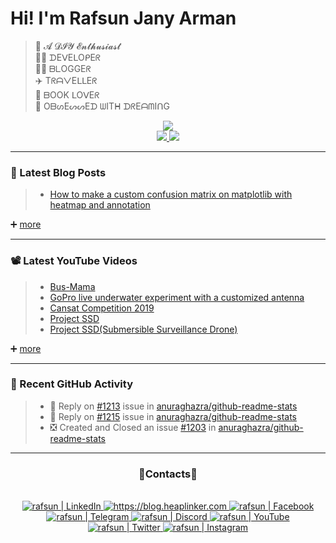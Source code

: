 # Hi! I'm Rafsun Jany Arman
> 👷 𝓐 𝓓𝓘𝓨 𝓔𝓷𝓽𝓱𝓾𝓼𝓲𝓪𝓼𝓽 <br>
> 🧑‍💻 ᗪEᐯEᒪOᑭEᖇ <br>
> ✍🏻 ᗷᒪOGGEᖇ <br>
> ✈️ TᖇᗩᐯEᒪᒪEᖇ <br>
> 📖 ᗷOOK ᒪOᐯEᖇ <br>
> 💭 OᗷᔕEᔕᔕEᗪ ᗯITᕼ ᗪᖇEᗩᗰIᑎG <br>

<div align="center">
  <a target="_blank" href="https://github.com/rjarman">
    <img src="https://github-readme-stats.vercel.app/api/top-langs/?username=rjarman&layout=compact&langs_count=15&theme=midnight-purple&exclude_repo=feature-extraction-classification&custom_title=Most Used Languages (public repos)">
  </a>
</div>
<div align="center">
  <a target="_blank" href="https://github.com/rjarman">
    <img src="https://github-readme-stats.vercel.app/api?username=rjarman&hide=prs&count_private=true&show_icons=true&theme=midnight-purple&custom_title=Github Stats (public repos)" />
  </a>
  <a target="_blank" href="https://github.com/rjarman">
    <img src="https://github-readme-stats.vercel.app/api/wakatime?username=rjarman&layout=compact&theme=midnight-purple&custom_title=Programming%20Times%20(since%20Jul%203%202021)">
  </a>
</div>

---

### 📝 Latest Blog Posts
> - [How to make a custom confusion matrix on matplotlib with heatmap and annotation][b-1]


➕ [more][blog]


---

### 📽️ Latest YouTube Videos

<!-- YOUTUBE:START -->
> - [Bus-Mama][v-1]
> - [GoPro live underwater experiment with a customized antenna][v-2]
> - [Cansat Competition 2019][v-3]
> - [Project SSD][v-4]
> - [Project SSD(Submersible Surveillance Drone)][v-5]
<!-- YOUTUBE:END -->

➕ [more][youtube]

---

### 🤖 Recent GitHub Activity
  
> - 📑 Reply on [#1213][g-3] issue in [anuraghazra/github-readme-stats][g-r-3]
> - 📑 Reply on [#1215][g-2] issue in [anuraghazra/github-readme-stats][g-r-2]
> - ❎ Created and Closed an issue [#1203][g-1] in [anuraghazra/github-readme-stats][g-r-1]

---
<h3 align="center">📱Contacts📱</h3>
<br>
<div align="center">
  <a target="_blank" href="https://linkedin.com/in/rafsun-jany-arman">
    <img alt="rafsun | LinkedIn" src="https://img.shields.io/badge/LinkedIn-0077B5?style=for-the-badge&logo=linkedin&logoColor=white" />
  </a>
  <a target="_blank" href="https://blog.heaplinker.com"> 
    <img alt="https://blog.heaplinker.com" src="https://img.shields.io/badge/Blogger-FF5722?style=for-the-badge&logo=blogger&logoColor=white" />
  </a>
  <a target="_blank" href="https://www.facebook.com/rafsunjany.arman.1"> 
    <img alt="rafsun | Facebook" src="https://img.shields.io/badge/Facebook-1877F2?style=for-the-badge&logo=facebook&logoColor=white" />
  </a>
  <a target="_blank" href="https://t.me/rafsun_jany_arman"> 
    <img alt="rafsun | Telegram" src="https://img.shields.io/badge/Telegram-2CA5E0?style=for-the-badge&logo=telegram&logoColor=white" />
  </a>
  <a target="_blank" href="https://discordapp.com/users/794242518144385065"> 
    <img alt="rafsun | Discord" src="https://img.shields.io/badge/Discord-7289DA?style=for-the-badge&logo=discord&logoColor=white" />
  </a>
  <a target="_blank" href="https://www.youtube.com/channel/UCqc2HXrZQjuYUxKHhNFU8WQ"> 
    <img alt="rafsun | YouTube" src="https://img.shields.io/badge/YouTube-FF0000?style=for-the-badge&logo=youtube&logoColor=white" />
  </a>
  <a target="_blank" href="https://twitter.com/_rjarman"> 
    <img alt="rafsun | Twitter" src="https://img.shields.io/badge/Twitter-1DA1F2?style=for-the-badge&logo=twitter&logoColor=white" />
  </a>
  <a target="_blank" href="https://instagram.com/_rjarman"> 
    <img alt="rafsun | Instagram" src="https://img.shields.io/badge/Instagram-E4405F?style=for-the-badge&logo=instagram&logoColor=white" />
  </a>
</div>




<!-- variables -->


<!-- top blogs -->
[b-1]: https://blog.heaplinker.com/How-to-make-a-custom-confusion-matrix-on-matplotlib-with-heatmap-and-annotation-2021070218326405004/

<!-- top videos -->
[v-1]: https://www.youtube.com/watch?v=PRGWfR-jds8
[v-2]: https://www.youtube.com/watch?v=IBiIrE5bug4
[v-3]: https://www.youtube.com/watch?v=lEZIw179Z9g
[v-4]: https://www.youtube.com/watch?v=Bjey5LLKLys
[v-5]: https://www.youtube.com/watch?v=CMx_3bCBOGY

<!-- git activity -->
[g-1]: https://github.com/anuraghazra/github-readme-stats/issues/1203
[g-r-1]: https://github.com/anuraghazra/github-readme-stats
[g-2]: https://github.com/anuraghazra/github-readme-stats/issues/1215
[g-r-2]: https://github.com/anuraghazra/github-readme-stats
[g-3]: https://github.com/anuraghazra/github-readme-stats/issues/1213
[g-r-3]: https://github.com/anuraghazra/github-readme-stats


[blog]: https://blog.heaplinker.com
[website]: https://blog.heaplinker.com

[youtube]: https://www.youtube.com/channel/UCqc2HXrZQjuYUxKHhNFU8WQ

[linkedin]: https://linkedin.com/in/rafsun-jany-arman
[facebook]: https://www.facebook.com/rafsunjany.arman.1
[telegram]: https://t.me/rafsun_jany_arman
[discord]: https://discordapp.com/users/794242518144385065
[twitter]: https://twitter.com/_rjarman
[instagram]: https://instagram.com/_rjarman

